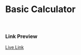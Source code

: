 # Basic Calculator
<br/>

### Link Preview
<a href=https://sohadutt.github.io/calculator/> Live Link </a>
